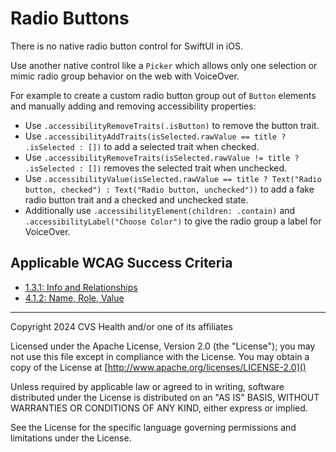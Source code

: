 # Radio Buttons
There is no native radio button control for SwiftUI in iOS. 

Use another native control like a `Picker` which allows only one selection or mimic radio group behavior on the web with VoiceOver.

For example to create a custom radio button group out of `Button` elements and manually adding and removing accessibility properties:
- Use `.accessibilityRemoveTraits(.isButton)` to remove the button trait.
- Use `.accessibilityAddTraits(isSelected.rawValue == title ? .isSelected : [])` to add a selected trait when checked.
- Use `.accessibilityRemoveTraits(isSelected.rawValue != title ? .isSelected : [])` removes the selected trait when unchecked.
- Use `.accessibilityValue(isSelected.rawValue == title ? Text("Radio button, checked") : Text("Radio button, unchecked"))` to add a fake radio button trait and a checked and unchecked state.
- Additionally use `.accessibilityElement(children: .contain)` and `.accessibilityLabel("Choose Color")` to give the radio group a label for VoiceOver.


## Applicable WCAG Success Criteria
- [1.3.1: Info and Relationships](https://www.w3.org/WAI/WCAG22/Understanding/info-and-relationships)
- [4.1.2: Name, Role, Value](https://www.w3.org/WAI/WCAG22/Understanding/name-role-value.html)

----

Copyright 2024 CVS Health and/or one of its affiliates

Licensed under the Apache License, Version 2.0 (the "License");
you may not use this file except in compliance with the License.
You may obtain a copy of the License at
[http://www.apache.org/licenses/LICENSE-2.0]()

Unless required by applicable law or agreed to in writing, software
distributed under the License is distributed on an "AS IS" BASIS,
WITHOUT WARRANTIES OR CONDITIONS OF ANY KIND, either express or implied.

See the License for the specific language governing permissions and
limitations under the License.

